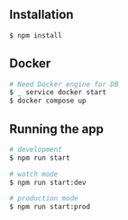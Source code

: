 

## Installation

```bash
$ npm install
```

## Docker

```bash
# Need Docker engine for DB
$ _ service docker start
$ docker compose up
```

## Running the app

```bash
# development
$ npm run start

# watch mode
$ npm run start:dev

# production mode
$ npm run start:prod
```

